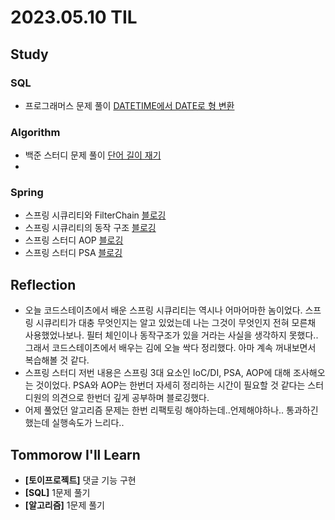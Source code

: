 # 2023.05.10 TIL

## Study
### SQL
- 프로그래머스 문제 풀이 [DATETIME에서 DATE로 형 변환](https://school.programmers.co.kr/learn/courses/30/lessons/59414)
### Algorithm
- 백준 스터디 문제 풀이 [단어 길이 재기](https://www.acmicpc.net/problem/2743)
- 
### Spring
- 스프링 시큐리티와 FilterChain [블로깅](https://memodayoungee.tistory.com/134)
- 스프링 시큐리티의 동작 구조 [블로깅](https://memodayoungee.tistory.com/135)
- 스프링 스터디 AOP [블로깅](https://memodayoungee.tistory.com/136)
- 스프링 스터디 PSA [블로깅](https://memodayoungee.tistory.com/137)
## Reflection
- 오늘 코드스테이츠에서 배운 스프링 시큐리티는 역시나 어마어마한 놈이었다. 스프링 시큐리티가 대충 무엇인지는 알고 있었는데 나는 그것이 무엇인지 전혀 모른채 사용했었나보나. 필터 체인이나 동작구조가 있을 거라는 사실을 생각하지 못했다..
그래서 코드스테이츠에서 배우는 김에 오늘 싹다 정리했다. 아마 계속 꺼내보면서 복습해볼 것 같다.
- 스프링 스터디 저번 내용은 스프링 3대 요소인 IoC/DI, PSA, AOP에 대해 조사해오는 것이었다. PSA와 AOP는 한번더 자세히 정리하는 시간이 필요할 것 같다는 스터디원의 의견으로 한번더 깊게 공부하며 블로깅했다.
- 어제 풀었던 알고리즘 문제는 한번 리팩토링 해야하는데..언제해야하나.. 통과하긴 했는데 실행속도가 느리다.. 
## Tommorow I'll Learn
- **[토이프로젝트]** 댓글 기능 구현
- **[SQL]** 1문제 풀기
- **[알고리즘]** 1문제 풀기


